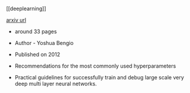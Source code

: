 [[deeplearning]]

[arxiv url](https://arxiv.org/abs/1206.5533)

- around 33 pages
- Author - Yoshua Bengio
- Published on 2012

- Recommendations for the most commonly used hyperparameters
- Practical guidelines for successfully train and debug large scale very deep multi layer neural networks. 